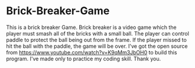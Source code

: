 # Brick-Breaker-Game
This is a brick breaker Game. Brick breaker is a video game which the player must smash all of the bricks with a small ball. The player can control paddle to protect the ball being out from the frame. If the player missed to hit the ball with the paddle, the game will be over.
I've got the open source from https://www.youtube.com/watch?v=K9qMm3JbOH0 to build this program. I've made only to practice my coding skill. Thank you.
